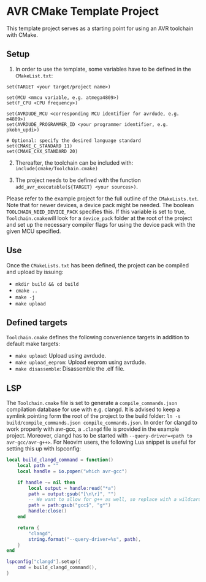 # AVR CMake Template Project

This template project serves as a starting point for using an AVR toolchain with CMake. 

## Setup

1. In order to use the template, some variables have to be defined in the `CMakeList.txt`:

```
set(TARGET <your target/project name>)

set(MCU <mmcu variable, e.g. atmega4809>)
set(F_CPU <CPU frequency>)

set(AVRDUDE_MCU <corresponding MCU identifier for avrdude, e.g. m4809>)
set(AVRDUDE_PROGRAMMER_ID <your programmer identifier, e.g. pkobn_updi>)

# Optional: specify the desired language standard
set(CMAKE_C_STANDARD 11)
set(CMAKE_CXX_STANDARD 20)
```

2. Thereafter, the toolchain can be included with: `include(cmake/Toolchain.cmake)`

3. The project needs to be defined with the function `add_avr_executable(${TARGET} <your sources>)`.

Please refer to the example project for the full outline of the `CMakeLists.txt`. Note that for newer devices, a device pack might be needed. The boolean `TOOLCHAIN_NEED_DEVICE_PACK` specifies this. If this variable is set to true, `Toolchain.cmake`will look for a `device_pack` folder at the root of the project and set up the necessary compiler flags for using the device pack with the given MCU specified.

## Use

Once the `CMakeLists.txt` has been defined, the project can be compiled and upload by issuing:

- `mkdir build && cd build`
- `cmake ..`
- `make -j`
- `make upload`

## Defined targets

`Toolchain.cmake` defines the following convenience targets in addition to default make targets:

- `make upload`: Upload using avrdude.
- `make upload_eeprom`: Upload eeprom using avrdude.
- `make disassemble`: Disassemble the .elf file.


## LSP

The `Toolchain.cmake` file is set to generate a `compile_commands.json` compilation database for use with e.g. clangd. It is advised to keep a symlink pointing form the root of the project to the build folder: `ln -s build/compile_commands.json compile_commands.json`. In order for clangd to work properly with avr-gcc, a `.clangd` file is provided in the example project. Moreover, clangd has to be started with `--query-driver=<path to avr-gcc/avr-g++>`. For Neovim users, the following Lua snippet is useful for setting this up with lspconfig:

```lua
local build_clangd_command = function()
	local path = ""
	local handle = io.popen("which avr-gcc")

	if handle ~= nil then
		local output = handle:read("*a")
		path = output:gsub("[\n\r]", "")
		-- We want to allow for g++ as well, so replace with a wildcard
		path = path:gsub("gcc$", "g*")
		handle:close()
	end

	return {
		"clangd",
		string.format("--query-driver=%s", path),
	}
end

lspconfig["clangd"].setup({
	cmd = build_clangd_command(),
}

```
